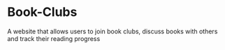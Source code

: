 # Book-Clubs
A website that allows users to join book clubs, discuss books with others and track their reading progress
